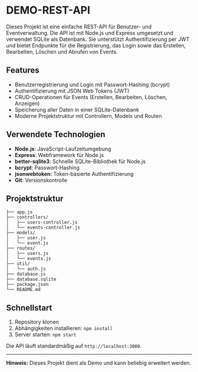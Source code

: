 # DEMO-REST-API

Dieses Projekt ist eine einfache REST-API für Benutzer- und Eventverwaltung. Die API ist mit Node.js und Express umgesetzt und verwendet SQLite als Datenbank. Sie unterstützt Authentifizierung per JWT und bietet Endpunkte für die Registrierung, das Login sowie das Erstellen, Bearbeiten, Löschen und Abrufen von Events.

## Features
- Benutzerregistrierung und Login mit Passwort-Hashing (bcrypt)
- Authentifizierung mit JSON Web Tokens (JWT)
- CRUD-Operationen für Events (Erstellen, Bearbeiten, Löschen, Anzeigen)
- Speicherung aller Daten in einer SQLite-Datenbank
- Moderne Projektstruktur mit Controllern, Models und Routen

## Verwendete Technologien
- **Node.js**: JavaScript-Laufzeitumgebung
- **Express**: Webframework für Node.js
- **better-sqlite3**: Schnelle SQLite-Bibliothek für Node.js
- **bcrypt**: Passwort-Hashing
- **jsonwebtoken**: Token-basierte Authentifizierung
- **Git**: Versionskontrolle

## Projektstruktur
```
├── app.js
├── controllers/
│   ├── users-controller.js
│   └── events-controller.js
├── models/
│   ├── user.js
│   └── event.js
├── routes/
│   ├── users.js
│   └── events.js
├── util/
│   └── auth.js
├── database.js
├── database.sqlite
├── package.json
└── README.md
```

## Schnellstart
1. Repository klonen
2. Abhängigkeiten installieren: `npm install`
3. Server starten: `npm start`

Die API läuft standardmäßig auf `http://localhost:3000`.

---

**Hinweis:**
Dieses Projekt dient als Demo und kann beliebig erweitert werden. 